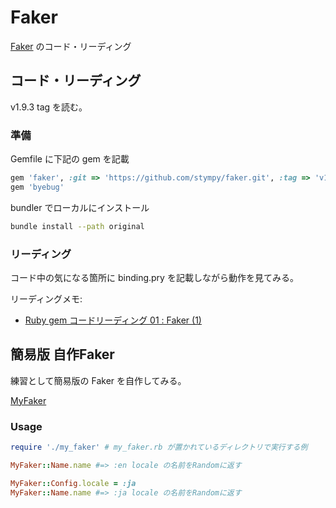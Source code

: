 # Faker

[Faker](https://github.com/stympy/faker) のコード・リーディング

## コード・リーディング

v1.9.3 tag を読む。

### 準備

Gemfile に下記の gem を記載

```ruby
gem 'faker', :git => 'https://github.com/stympy/faker.git', :tag => 'v1.9.3'
gem 'byebug'
```

bundler でローカルにインストール

```bash
bundle install --path original
```

### リーディング

コード中の気になる箇所に binding.pry を記載しながら動作を見てみる。

リーディングメモ:
* [Ruby gem コードリーディング 01 : Faker (1)](https://tkata117.hatenablog.com/entry/2019/05/06/132039)


## 簡易版 自作Faker

練習として簡易版の Faker を自作してみる。

[MyFaker](my_faker.rb)


### Usage

```ruby
require './my_faker' # my_faker.rb が置かれているディレクトリで実行する例

MyFaker::Name.name #=> :en locale の名前をRandomに返す

MyFaker::Config.locale = :ja
MyFaker::Name.name #=> :ja locale の名前をRandomに返す
```
